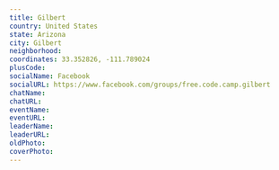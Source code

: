 ```yaml
---
title: Gilbert
country: United States
state: Arizona
city: Gilbert
neighborhood: 
coordinates: 33.352826, -111.789024
plusCode:
socialName: Facebook
socialURL: https://www.facebook.com/groups/free.code.camp.gilbert
chatName:
chatURL:
eventName:
eventURL:
leaderName:
leaderURL:
oldPhoto: 
coverPhoto:
---
```

